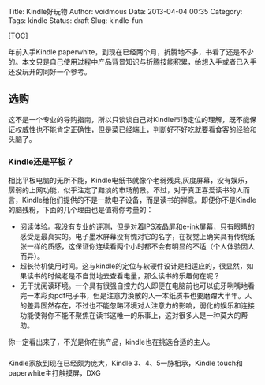 Title: Kindle好玩物
Author: voidmous
Data: 2013-04-04 00:35
Category:
Tags: kindle
Status: draft
Slug: kindle-fun

[TOC]

年前入手Kindle paperwhite，到现在已经两个月，折腾地不多，书看了还是不少的。本文只是自己使用过程中产品背景知识与折腾技能积累，给想入手或者已入手还没玩开的同好一个参考。

## 选购

这不是一个专业的导购指南，所以只谈谈自己对Kindle市场定位的理解，既不能保证权威性也不能肯定正确性，但是菜已经端上，判断好不好吃就要看食客的经验和头脑了。

### Kindle还是平板？

相比平板电脑的无所不能，Kindle电纸书就像个老弱残兵,灰度屏幕，没有娱乐，孱弱的上网功能，似乎注定了黯淡的市场前景。不过，对于真正喜爱读书的人而言，Kindle给他们提供的不是一款电子设备，而是读书的禅意。即便你不是Kindle的脑残粉，下面的几个理由也是值得你考量的：

* 阅读体验。我没有专业的评测，但是对着IPS液晶屏和e-ink屏幕，只有眼睛的感受是最真实的。电子墨水屏幕没有愧对它的名字，在视觉上确实具有传统纸张一样的质感，这保证你连续看两个小时都不会有明显的不适（个人体验因人而异）。
* 超长待机使用时间。这与kindle的定位与软硬件设计是相适应的，很显然，如果读书的时候老是不自觉地去查看电量，那么读书的乐趣何在呢？
* 无干扰阅读环境。一个具有很强自控力的人即便在电脑前也可以疵牙咧嘴地看完一本彩页pdf电子书，但是注意力涣散的人一本纸质书也要磨蹭大半年。人的差异固然存在，不过也不能忽略环境对人注意力的影响，弱化的娱乐和连接功能使得你不能不聚焦在读书这唯一的乐事上，这对很多人是一种莫大的帮助。

你一定看出来了，不光是你在挑产品，kindle也在挑选合适的主人。

### 

Kindle家族到现在已经颇为庞大，Kindle 3、4、5一脉相承，Kindle touch和paperwhite主打触摸屏，DXG

## 
